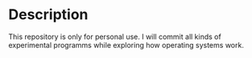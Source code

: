 # Description
This repository is only for personal use. I will commit all kinds of experimental programms while exploring how operating systems work.
